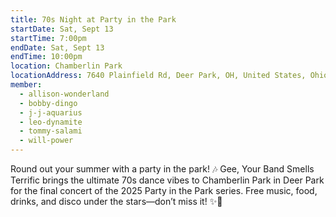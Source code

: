 ```yaml
---
title: 70s Night at Party in the Park
startDate: Sat, Sept 13
startTime: 7:00pm
endDate: Sat, Sept 13
endTime: 10:00pm
location: Chamberlin Park
locationAddress: 7640 Plainfield Rd, Deer Park, OH, United States, Ohio 45236
member:
  - allison-wonderland
  - bobby-dingo
  - j-j-aquarius
  - leo-dynamite
  - tommy-salami
  - will-power
---
```


Round out your summer with a party in the park! 🎶 Gee, Your Band Smells Terrific brings the ultimate 70s dance vibes to Chamberlin Park in Deer Park for the final concert of the 2025 Party in the Park series. Free music, food, drinks, and disco under the stars—don’t miss it! ✨🕺
